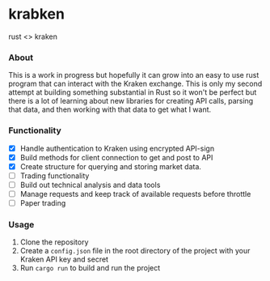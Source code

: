
# krabken
rust &lt;> kraken

### About
This is a work in progress but hopefully it can grow into an easy to use rust program that can interact with the Kraken exchange. This is only my second attempt at building something substantial in Rust so it won't be perfect but there is a lot of learning about new libraries for creating API calls, parsing that data, and then working with that data to get what I want.

### Functionality
- [x] Handle authentication to Kraken using encrypted API-sign
- [x] Build methods for client connection to get and post to API
- [x] Create structure for querying and storing market data.
- [ ] Trading functionality
- [ ] Build out technical analysis and data tools
- [ ] Manage requests and keep track of available requests before throttle
- [ ] Paper trading

### Usage
1. Clone the repository
2. Create a `config.json` file in the root directory of the project with your Kraken API key and secret
3. Run `cargo run` to build and run the project